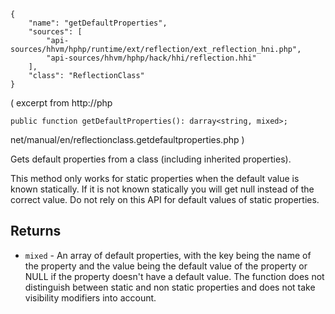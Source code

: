``` yamlmeta
{
    "name": "getDefaultProperties",
    "sources": [
        "api-sources/hhvm/hphp/runtime/ext/reflection/ext_reflection_hni.php",
        "api-sources/hhvm/hphp/hack/hhi/reflection.hhi"
    ],
    "class": "ReflectionClass"
}
```




( excerpt from
http://php




``` Hack
public function getDefaultProperties(): darray<string, mixed>;
```




net/manual/en/reflectionclass.getdefaultproperties.php )




Gets default properties from a class (including inherited properties).




This method only works for static properties when the default value is
known statically. If it is not known statically you will get null instead
of the correct value. Do not rely on this API for default values of
static properties.




## Returns




+ ` mixed ` - An array of default properties, with the key being
  the name of the property and the value being the
  default value of the property or NULL if the
  property doesn't have a default value. The function
  does not distinguish between static and non static
  properties and does not take visibility modifiers
  into account.
<!-- HHAPIDOC -->
